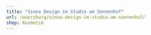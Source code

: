 ```yaml
---
title: "Sinox Design im Studio am Sonnenhof"
url: /wuerzburg/sinox-design-im-studio-am-sonnenhof/
shop: Kosmetik
---
```

